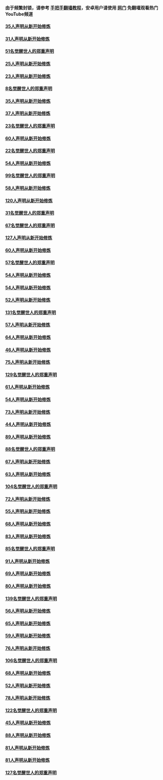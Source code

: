 #### 由于频繁封锁，请参考 [手把手翻墙教程](https://github.com/gfw-breaker/guides/wiki/)，安卓用户请使用 [网门](https://github.com/gfw-breaker/nogfw/blob/master/dl.md?t=02202300) 免翻墙观看热门YouTube频道 

#### [35人声明从新开始修炼](../pages/91/421122.md?t=02202300) 

#### [31人声明从新开始修炼](../pages/91/421081.md?t=02202300) 

#### [51名觉醒世人的郑重声明](../pages/91/421080.md?t=02202300) 

#### [25人声明从新开始修炼](../pages/91/421020.md?t=02202300) 

#### [23人声明从新开始修炼](../pages/91/420884.md?t=02202300) 

#### [8名觉醒世人的郑重声明](../pages/91/420883.md?t=02202300) 

#### [35人声明从新开始修炼](../pages/91/420809.md?t=02202300) 

#### [37人声明从新开始修炼](../pages/91/420766.md?t=02202300) 

#### [23名觉醒世人的郑重声明](../pages/91/420765.md?t=02202300) 

#### [60人声明从新开始修炼](../pages/91/420727.md?t=02202300) 

#### [22名觉醒世人的郑重声明](../pages/91/420726.md?t=02202300) 

#### [54人声明从新开始修炼](../pages/91/420529.md?t=02202300) 

#### [99名觉醒世人的郑重声明](../pages/91/420528.md?t=02202300) 

#### [58人声明从新开始修炼](../pages/91/420198.md?t=02202300) 

#### [120人声明从新开始修炼](../pages/91/420141.md?t=02202300) 

#### [31名觉醒世人的郑重声明](../pages/91/420197.md?t=02202300) 

#### [67名觉醒世人的郑重声明](../pages/91/420140.md?t=02202300) 

#### [127人声明从新开始修炼](../pages/91/420082.md?t=02202300) 

#### [60人声明从新开始修炼](../pages/91/420081.md?t=02202300) 

#### [57名觉醒世人的郑重声明](../pages/91/420080.md?t=02202300) 

#### [54人声明从新开始修炼](../pages/91/419533.md?t=02202300) 

#### [54人声明从新开始修炼](../pages/91/419532.md?t=02202300) 

#### [52人声明从新开始修炼](../pages/91/419531.md?t=02202300) 

#### [131名觉醒世人的郑重声明](../pages/91/419530.md?t=02202300) 

#### [57人声明从新开始修炼](../pages/91/419430.md?t=02202300) 

#### [64人声明从新开始修炼](../pages/91/419429.md?t=02202300) 

#### [46人声明从新开始修炼](../pages/91/419428.md?t=02202300) 

#### [75人声明从新开始修炼](../pages/91/419427.md?t=02202300) 

#### [129名觉醒世人的郑重声明](../pages/91/419426.md?t=02202300) 

#### [61人声明从新开始修炼](../pages/91/419198.md?t=02202300) 

#### [54人声明从新开始修炼](../pages/91/419197.md?t=02202300) 

#### [73人声明从新开始修炼](../pages/91/419196.md?t=02202300) 

#### [44人声明从新开始修炼](../pages/91/419075.md?t=02202300) 

#### [89人声明从新开始修炼](../pages/91/419074.md?t=02202300) 

#### [88名觉醒世人的郑重声明](../pages/91/419195.md?t=02202300) 

#### [67人声明从新开始修炼](../pages/91/419073.md?t=02202300) 

#### [63人声明从新开始修炼](../pages/91/419072.md?t=02202300) 

#### [104名觉醒世人的郑重声明](../pages/91/419071.md?t=02202300) 

#### [72人声明从新开始修炼](../pages/91/418902.md?t=02202300) 

#### [55人声明从新开始修炼](../pages/91/418901.md?t=02202300) 

#### [68人声明从新开始修炼](../pages/91/418900.md?t=02202300) 

#### [83人声明从新开始修炼](../pages/91/418757.md?t=02202300) 

#### [85名觉醒世人的郑重声明](../pages/91/418899.md?t=02202300) 

#### [91人声明从新开始修炼](../pages/91/418756.md?t=02202300) 

#### [69人声明从新开始修炼](../pages/91/418755.md?t=02202300) 

#### [80人声明从新开始修炼](../pages/91/418754.md?t=02202300) 

#### [139名觉醒世人的郑重声明](../pages/91/418753.md?t=02202300) 

#### [56人声明从新开始修炼](../pages/91/418594.md?t=02202300) 

#### [65人声明从新开始修炼](../pages/91/418593.md?t=02202300) 

#### [59人声明从新开始修炼](../pages/91/418592.md?t=02202300) 

#### [76人声明从新开始修炼](../pages/91/418431.md?t=02202300) 

#### [106名觉醒世人的郑重声明](../pages/91/418591.md?t=02202300) 

#### [68人声明从新开始修炼](../pages/91/418430.md?t=02202300) 

#### [52人声明从新开始修炼](../pages/91/418429.md?t=02202300) 

#### [78人声明从新开始修炼](../pages/91/418428.md?t=02202300) 

#### [122名觉醒世人的郑重声明](../pages/91/418427.md?t=02202300) 

#### [45人声明从新开始修炼](../pages/91/418248.md?t=02202300) 

#### [88人声明从新开始修炼](../pages/91/418247.md?t=02202300) 

#### [81人声明从新开始修炼](../pages/91/418246.md?t=02202300) 

#### [81人声明从新开始修炼](../pages/91/418139.md?t=02202300) 

#### [127名觉醒世人的郑重声明](../pages/91/418245.md?t=02202300) 


